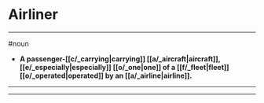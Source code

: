 # Airliner
---
#noun
- **A passenger-[[c/_carrying|carrying]] [[a/_aircraft|aircraft]], [[e/_especially|especially]] [[o/_one|one]] of a [[f/_fleet|fleet]] [[o/_operated|operated]] by an [[a/_airline|airline]].**
---
---
